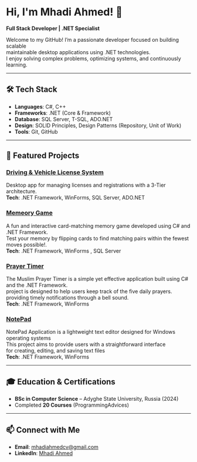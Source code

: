 # Hi, I'm Mhadi Ahmed! 👋  
**Full Stack Developer | .NET Specialist**

Welcome to my GitHub! I’m a passionate developer focused on building scalable  
maintainable desktop applications using .NET technologies.  
I enjoy solving complex problems, optimizing systems, and continuously learning.

---

## 🛠️ Tech Stack  
- **Languages**: C#, C++
- **Frameworks**: .NET (Core & Framework)  
- **Database**: SQL Server, T-SQL, ADO.NET
- **Design**: SOLID Principles, Design Patterns (Repository, Unit of Work)  
- **Tools**: Git, GitHub

---

## 🌟 Featured Projects  

### [Driving & Vehicle License System](https://github.com/Mhadi-1/Driving-Vehicle-License-System)  
Desktop app for managing licenses and registrations with a 3-Tier architecture.  
**Tech**: .NET Framework, WinForms, SQL Server, ADO.NET    

### [Memeory Game](https://github.com/Mhadi-1/MemeoryGame)  
A fun and interactive card-matching memory game developed using C# and .NET Framework.  
Test your memory by flipping cards to find matching pairs within the fewest moves possible!.  
**Tech**: .NET Framework, WinForms , SQL Server   
 
### [Prayer Timer](https://github.com/Mhadi-1/Prayer-Timer)  
The Muslim Prayer Timer is a simple yet effective application built using C# and the .NET Framework.  
project is designed to help users keep track of the five daily prayers.  
providing timely notifications through a bell sound.  
**Tech**: .NET Framework, WinForms 

### [NotePad](https://github.com/Mhadi-1/NotePad)  
NotePad Application is a lightweight text editor designed for Windows operating systems  
This project aims to provide users with a straightforward interface  
for creating, editing, and saving text files  
**Tech**: .NET Framework, WinForms 

---

## 🎓 Education & Certifications  
- **BSc in Computer Science** – Adyghe State University, Russia (2024)  
- Completed **20 Courses** (ProgrammingAdvices)  

---

## 📫 Connect with Me  
- **Email**: [mhadiahmedcv@gmail.com](mailto:mhadiahmedcv@gmail.com)  
- **LinkedIn**: [Mhadi Ahmed](https://www.linkedin.com/in/mhadi-ahmed-7064382a5) 
